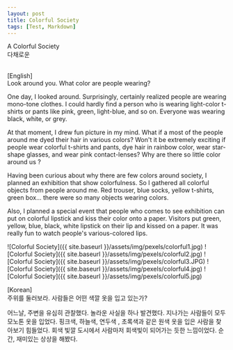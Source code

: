 ```yaml
---
layout: post
title: Colorful Society
tags: [Test, Markdown]
---
```


<body>
A Colorful Society <br>
다채로운 <br><br>

[English]<br>
Look around you. What color are people wearing?<br>

<p>One day, I looked around. Surprisingly, certainly realized people are wearing mono-tone clothes. I could hardly find a person who is wearing light-color t-shirts or pants like pink, green, light-blue, and so on. Everyone was wearing black, white, or grey. </p>
<p>At that moment, I drew fun picture in my mind. What if a most of the people around me dyed their hair in various colors? Won't it be extremely exciting if people wear colorful t-shirts and pants, dye hair in rainbow color, wear star-shape glasses, and wear pink contact-lenses? Why are there so little color around us ? </p>
<p>Having been curious about why there are few colors around society, I planned an exhibition that show colorfulness. So I gathered all colorful objects from people around me. Red trouser, blue socks, yellow t-shirts, green box... there were so many objects wearing colors. </p>
<p> Also, I planned a special event that people who comes to see exhibition can put on colorful lipstick and kiss their color onto a paper. Visitors put green, yellow, blue, black, white lipstick on their lip and kissed on a paper. It was really fun to watch people's various-colored lips.</p>

![Colorful Society]({{ site.baseurl }}/assets/img/pexels/colorful1.jpg)
![Colorful Society]({{ site.baseurl }}/assets/img/pexels/colorful2.jpg)
![Colorful Society]({{ site.baseurl }}/assets/img/pexels/colorful3.JPG)
![Colorful Society]({{ site.baseurl }}/assets/img/pexels/colorful4.jpg)
![Colorful Society]({{ site.baseurl }}/assets/img/pexels/colorful5.jpg)
<p>[Korean]<br>
주위를 둘러보라. 사람들은 어떤 색깔 옷을 입고 있는가? <br>

어느날, 주변을 유심히 관찰했다. 놀라운 사실을 하나 발견했다. 지나가는 사람들이 모두 모노톤 옷을 입었다. 핑크색, 하늘색, 연두색 , 초록색과 같은 원색 옷을 입은 사람을 찾아보기 힘들었다. 회색 빛깔 도시에서 사람마저 회색빛이 되어가는 듯한 느낌이었다. 순간, 재미있는 상상을 해봤다.  
</p></body>
